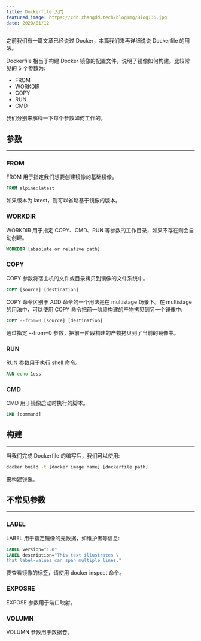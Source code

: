 ```yaml
---
title: Dockerfile 入门
featured_image: https://cdn.zhangdd.tech/blogImg/Blog136.jpg
date: 2020/01/12
---
```


之前我们有一篇文章已经说过 Docker，本篇我们来再详细说说 Dockerfile 的用法。

Dockerfile 相当于构建 Docker 镜像的配置文件，说明了镜像如何构建。比较常见的 5 个参数为: 
- FROM
- WORKDIR
- COPY
- RUN
- CMD

我们分别来解释一下每个参数如何工作的。
## 参数
***  
### FROM
FROM 用于指定我们想要创建镜像的基础镜像。
``` dockerfile
FROM alpine:latest
```

如果版本为 latest，则可以省略基于镜像的版本。

### WORKDIR
WORKDIR 用于指定 COPY、CMD、RUN 等参数的工作目录，如果不存在则会自动创建。
``` dockerfile
WORKDIR [absolute or relative path]
```

### COPY
COPY 参数将宿主机的文件或目录拷贝到镜像的文件系统中。
``` dockerfile
COPY [source] [destination]
```

COPY 命令区别于 ADD 命令的一个用法是在 multistage 场景下。在 multistage 的用法中，可以使用 COPY 命令把前一阶段构建的产物拷贝到另一个镜像中: 
``` dockerfile
COPY --from=0 [source] [destination]
```

通过指定 --from=0 参数，把前一阶段构建的产物拷贝到了当前的镜像中。

### RUN
RUN 参数用于执行 shell 命令。
``` dockerfile
RUN echo 1ess
```

### CMD
CMD 用于镜像启动时执行的脚本。
``` dockerfile
CMD [command]
```

## 构建
***  
当我们完成 Dockerfile 的编写后，我们可以使用: 
``` sh
docker build -t [docker image name] [dockerfile path]
```

来构建镜像。

## 不常见参数
***  
### LABEL
LABEL 用于指定镜像的元数据，如维护者等信息: 
``` dockerfile
LABEL version="1.0"
LABEL description="This text illustrates \
that label-values can span multiple lines."
```

要查看镜像的标签，请使用 docker inspect 命令。

### EXPOSRE
EXPOSE 参数用于端口映射。

### VOLUMN
VOLUMN 参数用于数据卷。